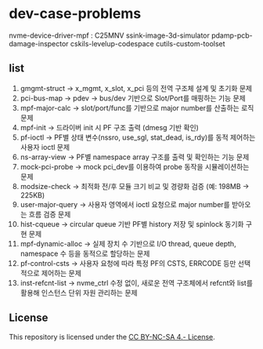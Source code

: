 # dev-case-problems

nvme-device-driver-mpf : C25MNV
ssink-image-3d-simulator
pdamp-pcb-damage-inspector
cskils-levelup-codespace
cutils-custom-toolset

## list
1.	gmgmt-struct → x_mgmt, x_slot, x_pci 등의 전역 구조체 설계 및 초기화 문제
2.	pci-bus-map → pdev → bus/dev 기반으로 Slot/Port를 매핑하는 기능 문제
3.	mpf-major-calc → slot/port/func를 기반으로 major number를 산출하는 로직 문제
4.	mpf-init → 드라이버 init 시 PF 구조 출력 (dmesg 기반 확인)
5.	pf-ioctl → PF별 상태 변수(nssro, use_sgl, stat_dead, is_rdy)를 동적 제어하는 사용자 ioctl 문제 
6.	ns-array-view → PF별 namespace array 구조를 출력 및 확인하는 기능 문제
7.	mock-pci-probe → mock pci_dev를 이용하여 probe 동작을 시뮬레이션하는 문제
8.	modsize-check → 최적화 전/후 모듈 크기 비교 및 경량화 검증 (예: 198MB → 225KB)
9.	user-major-query → 사용자 영역에서 ioctl 요청으로 major number를 받아오는 흐름 검증 문제
10.	hist-cqueue → circular queue 기반 PF별 history 저장 및 spinlock 동기화 구현 문제
11.	mpf-dynamic-alloc → 실제 장치 수 기반으로 I/O thread, queue depth, namespace 수 등을 동적으로 할당하는 문제
12.	pf-control-csts → 사용자 요청에 따라 특정 PF의 CSTS, ERRCODE 등만 선택적으로 제어하는 문제
13.	inst-refcnt-list → nvme_ctrl 수정 없이, 새로운 전역 구조체에서 refcnt와 list를 활용해 인스턴스 단위 자원 관리하는 문제



## License
This repository is licensed under the [CC BY-NC-SA 4.- License](https://creativecommons.org/licenses/by-nc-sa/4.0/).
